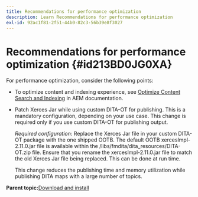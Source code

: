 ```yaml
---
title: Recommendations for performance optimization
description: Learn Recommendations for performance optimization
exl-id: 92ac1f81-2f51-44b0-82c3-56b39e8f3027
---
```

# Recommendations for performance optimization {#id213BD0JG0XA}

For performance optimization, consider the following points:

-   To optimize content and indexing experience, see [Optimize Content Search and Indexing](https://experienceleague.adobe.com/docs/experience-manager-cloud-service/operations/indexing.html) in AEM documentation.

-   Patch Xerces Jar while using custom DITA-OT for publishing. This is a mandatory configuration, depending on your use case. This change is required only if you use custom DITA-OT for publishing output.

    *Required configuration*: Replace the Xerces Jar file in your custom DITA-OT package with the one shipped OOTB. The default OOTB xercesImpl-2.11.0.jar file is available within the /libs/fmdita/dita\_resources/DITA-OT.zip file. Ensure that you rename the xercesImpl-2.11.0.jar file to match the old Xerces Jar file being replaced. This can be done at run time.

    This change reduces the publishing time and memory utilization while publishing DITA maps with a large number of topics.


**Parent topic:**[Download and install](download-install.md)
